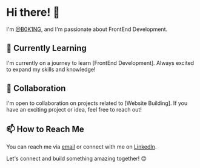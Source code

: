 # Hi there! 👋

I'm [@B0K1NG](https://github.com/B0K1NG), and I'm passionate about FrontEnd Development.

## 🌱 Currently Learning

I'm currently on a journey to learn [FrontEnd Development]. Always excited to expand my skills and knowledge!

## 💞️ Collaboration

I'm open to collaboration on projects related to [Website Building]. If you have an exciting project or idea, feel free to reach out!

## 📫 How to Reach Me

You can reach me via [email](dominykaspavlijus@gmail.com) or connect with me on [LinkedIn](https://www.linkedin.com/in/dominykas-pavlijus-138b41270/).

Let's connect and build something amazing together! 😊

